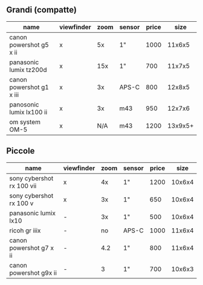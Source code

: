 
## Grandi (compatte)

| name                     | viewfinder | zoom | sensor | price | size    |
| ------------------------ | ---------- | ---- | ------ | ----- | ------- |
| canon powershot g5 x ii  | x          | 5x   | 1"     | 1000  | 11x6x5  |
| panasonic lumix tz200d   | x          | 15x  | 1"     | 700   | 11x7x5  |
| canon powershot g1 x iii | x          | 3x   | APS-C  | 800   | 12x8x5  |
| panosonic lumix lx100 ii | x          | 3x   | m43    | 950   | 12x7x6  |
| om system OM-5           | x          | N/A  | m43    | 1200  | 13x9x5+ |

## Piccole
| name                      | viewfinder | zoom | sensor | price | size   |
| ------------------------- | ---------- | ---- | ------ | ----- | ------ |
| sony cybershot rx 100 vii | x          | 4x   | 1"     | 1200  | 10x6x4 |
| sony cybershot rx 100 v   | x          | 3x   | 1"     | 650   | 10x6x4 |
| panasonic lumix lx10      | -          | 3x   | 1"     | 500   | 10x6x4 |
| ricoh gr iiix             | -          | no   | APS-C  | 1000  | 11x6x4 |
| canon powershot g7 x ii   | -          | 4.2  | 1"     | 800   | 11x6x4 |
| canon powershot g9x ii    | -          | 3    | 1"     | 700   | 10x6x3 |
